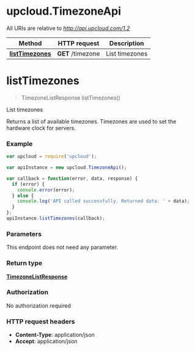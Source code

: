 # upcloud.TimezoneApi

All URIs are relative to *http://api.upcloud.com/1.2*

Method | HTTP request | Description
------------- | ------------- | -------------
[**listTimezones**](TimezoneApi.md#listTimezones) | **GET** /timezone | List timezones


<a name="listTimezones"></a>
# **listTimezones**
> TimezoneListResponse listTimezones()

List timezones

Returns a list of available timezones. Timezones are used to set the hardware clock for servers.

### Example
```javascript
var upcloud = require('upcloud');

var apiInstance = new upcloud.TimezoneApi();

var callback = function(error, data, response) {
  if (error) {
    console.error(error);
  } else {
    console.log('API called successfully. Returned data: ' + data);
  }
};
apiInstance.listTimezones(callback);
```

### Parameters
This endpoint does not need any parameter.

### Return type

[**TimezoneListResponse**](TimezoneListResponse.md)

### Authorization

No authorization required

### HTTP request headers

 - **Content-Type**: application/json
 - **Accept**: application/json

